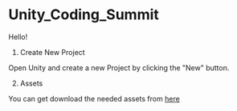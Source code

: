 # Unity_Coding_Summit
Hello!

1. Create New Project

  Open Unity and create a new Project by clicking the "New" button.

2. Assets

  You can get download the needed assets from [here](https://drive.google.com/drive/folders/1atnrjGfaNKNqSvXR9pbFD1vw5IOXK9C7?usp=sharing)

